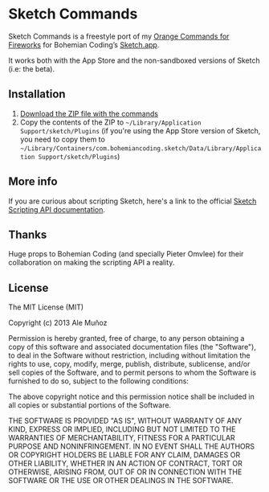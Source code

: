 # Sketch Commands

Sketch Commands is a freestyle port of my [Orange Commands for Fireworks](http://orangecommands.com) for Bohemian Coding’s [Sketch.app](http://bohemiancoding.com/sketch/).

It works both with the App Store and the non-sandboxed versions of Sketch (i.e: the beta).


## Installation

1. [Download the ZIP file with the commands](https://github.com/bomberstudios/sketch-commands/zipball/master)
2. Copy the contents of the ZIP to `~/Library/Application Support/sketch/Plugins` (if you're using the App Store version of Sketch, you need to copy them to `~/Library/Containers/com.bohemiancoding.sketch/Data/Library/Application Support/sketch/Plugins`)


## More info

If you are curious about scripting Sketch, here's a link to the official [Sketch Scripting API documentation](http://bohemiancoding.com/sketch/scripting/).


## Thanks

Huge props to Bohemian Coding (and specially Pieter Omvlee) for their collaboration on making the scripting API a reality.

## License

The MIT License (MIT)

Copyright (c) 2013 Ale Muñoz

Permission is hereby granted, free of charge, to any person obtaining a copy
of this software and associated documentation files (the "Software"), to deal
in the Software without restriction, including without limitation the rights
to use, copy, modify, merge, publish, distribute, sublicense, and/or sell
copies of the Software, and to permit persons to whom the Software is
furnished to do so, subject to the following conditions:

The above copyright notice and this permission notice shall be included in
all copies or substantial portions of the Software.

THE SOFTWARE IS PROVIDED "AS IS", WITHOUT WARRANTY OF ANY KIND, EXPRESS OR
IMPLIED, INCLUDING BUT NOT LIMITED TO THE WARRANTIES OF MERCHANTABILITY,
FITNESS FOR A PARTICULAR PURPOSE AND NONINFRINGEMENT. IN NO EVENT SHALL THE
AUTHORS OR COPYRIGHT HOLDERS BE LIABLE FOR ANY CLAIM, DAMAGES OR OTHER
LIABILITY, WHETHER IN AN ACTION OF CONTRACT, TORT OR OTHERWISE, ARISING FROM,
OUT OF OR IN CONNECTION WITH THE SOFTWARE OR THE USE OR OTHER DEALINGS IN
THE SOFTWARE.
